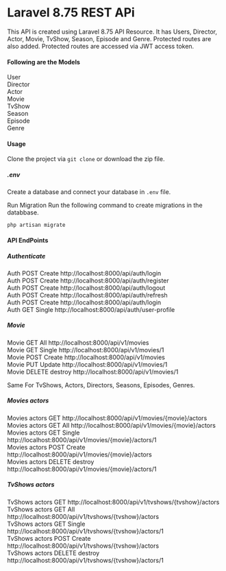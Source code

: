 # Laravel 8.75 REST APi

This API is created using Laravel 8.75 API Resource. It has Users, Director, Actor, Movie, TvShow, Season, Episode and Genre. Protected routes are also added. Protected routes are accessed via JWT access token.

#### Following are the Models

User  
Director  
Actor  
Movie  
TvShow  
Season  
Episode  
Genre

#### Usage

Clone the project via `git clone` or download the zip file.

##### .env

Create a database and connect your database in `.env` file.

Run Migration
Run the following command to create migrations in the databbase.

`php artisan migrate`

#### API EndPoints

##### Authenticate

Auth POST Create http://localhost:8000/api/auth/login  
Auth POST Create http://localhost:8000/api/auth/register  
Auth POST Create http://localhost:8000/api/auth/logout  
Auth POST Create http://localhost:8000/api/auth/refresh  
Auth POST Create http://localhost:8000/api/auth/login  
Auth GET Single http://localhost:8000/api/auth/user-profile

##### Movie

Movie GET All http://localhost:8000/api/v1/movies  
Movie GET Single http://localhost:8000/api/v1/movies/1  
Movie POST Create http://localhost:8000/api/v1/movies  
Movie PUT Update http://localhost:8000/api/v1/movies/1  
Movie DELETE destroy http://localhost:8000/api/v1/movies/1

Same For TvShows, Actors, Directors, Seasons, Episodes, Genres.

##### Movies actors

Movies actors GET http://localhost:8000/api/v1/movies/{movie}/actors  
Movies actors GET All http://localhost:8000/api/v1/movies/{movie}/actors  
Movies actors GET Single http://localhost:8000/api/v1/movies/{movie}/actors/1  
Movies actors POST Create http://localhost:8000/api/v1/movies/{movie}/actors  
Movies actors DELETE destroy http://localhost:8000/api/v1/movies/{movie}/actors/1

##### TvShows actors

TvShows actors GET http://localhost:8000/api/v1/tvshows/{tvshow}/actors  
TvShows actors GET All http://localhost:8000/api/v1/tvshows/{tvshow}/actors  
TvShows actors GET Single http://localhost:8000/api/v1/tvshows/{tvshow}/actors/1  
TvShows actors POST Create http://localhost:8000/api/v1/tvshows/{tvshow}/actors  
TvShows actors DELETE destroy http://localhost:8000/api/v1/tvshows/{tvshow}/actors/1
